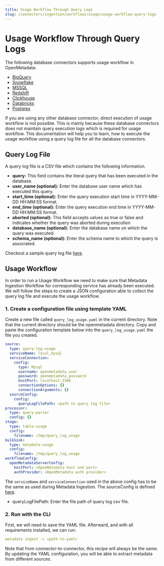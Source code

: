 ```yaml
---
title: Usage Workflow Through Query Logs
slug: /connectors/ingestion/workflows/usage/usage-workflow-query-logs
---
```


# Usage Workflow Through Query Logs

The following database connectors supports usage workflow in OpenMetadata:
- [BigQuery](/connectors/database/bigquery)
- [Snowflake](/connectors/database/snowflake)
- [MSSQL](/connectors/database/mssql)
- [Redshift](/connectors/database/redshift)
- [Clickhouse](/connectors/database/clickhouse)
- [Databricks](/connectors/database/databricks)
- [Postgres](/connectors/database/postgres)

If you are using any other database connector, direct execution of usage workflow is not possible. This is mainly because these database connectors does not maintain query execution logs which is required for usage workflow. This documentation will help you to learn, how to execute the usage workflow using a query log file for all the database connectors.

## Query Log File
A query log file is a CSV file which contains the following information.

- **query:** This field contains the literal query that has been executed in the database.
- **user_name (optional):** Enter the database user name which has executed this query.
- **start_time (optional):** Enter the query execution start time in YYYY-MM-DD HH:MM:SS format.
- **end_time (optional):** Enter the query execution end time in YYYY-MM-DD HH:MM:SS format.
- **aborted (optional):** This field accepts values as true or false and indicates whether the query was aborted during execution
- **database_name (optional):** Enter the database name on which the query was executed.
- **schema_name (optional):** Enter the schema name to which the query is associated.

Checkout a sample query log file [here](https://github.com/open-metadata/OpenMetadata/blob/main/ingestion/examples/sample_data/glue/query_log.csv).

## Usage Workflow
In order to run a Usage Workflow we need to make sure that Metadata Ingestion Workflow for corresponding service has already been executed. We will follow the steps to create a JSON configuration able to collect the query log file and execute the usage workflow.

### 1. Create a configuration file using template YAML
Create a new file called `query_log_usage.yaml` in the current directory. Note that the current directory should be the openmetadata directory.
Copy and paste the configuration template below into the `query_log_usage.yaml` the file you created. 
```yaml
source:
  type: query-log-usage
  serviceName: local_mysql
  serviceConnection:
    config:
      type: Mysql
      username: openmetadata_user
      password: openmetadata_password
      hostPort: localhost:3306
      connectionOptions: {}
      connectionArguments: {}
  sourceConfig:
    config:
      queryLogFilePath: <path to query log file>
processor:
  type: query-parser
  config: {}
stage:
  type: table-usage
  config:
    filename: /tmp/query_log_usage
bulkSink:
  type: metadata-usage
  config:
    filename: /tmp/query_log_usage
workflowConfig:
  openMetadataServerConfig:
    hostPort: <OpenMetadata host and port>
    authProvider: <OpenMetadata auth provider>
```
The `serviceName` and `serviceConnection` used in the above config has to be the same as used during Metadata Ingestion.
The sourceConfig is defined [here](https://github.com/open-metadata/OpenMetadata/blob/main/openmetadata-spec/src/main/resources/json/schema/metadataIngestion/databaseServiceQueryUsagePipeline.json).
- queryLogFilePath: Enter the file path of query log csv file.

### 2. Run with the CLI
First, we will need to save the YAML file. Afterward, and with all requirements installed, we can run:
```yaml
metadata ingest -c <path-to-yaml>
```
Note that from connector-to-connector, this recipe will always be the same. By updating the YAML configuration, you will be able to extract metadata from different sources.
